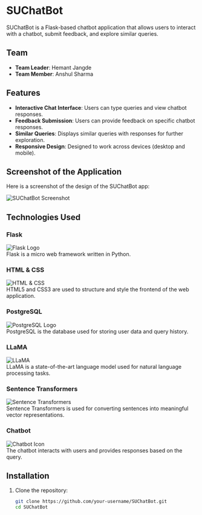# SUChatBot  

SUChatBot is a Flask-based chatbot application that allows users to interact with a chatbot, submit feedback, and explore similar queries.  

## Team  

- **Team Leader**: Hemant Jangde  
- **Team Member**: Anshul Sharma  


## Features  
- **Interactive Chat Interface**: Users can type queries and view chatbot responses.  
- **Feedback Submission**: Users can provide feedback on specific chatbot responses.  
- **Similar Queries**: Displays similar queries with responses for further exploration.  
- **Responsive Design**: Designed to work across devices (desktop and mobile).  

## Screenshot of the Application  

Here is a screenshot of the design of the SUChatBot app:

![SUChatBot Screenshot](path_to_screenshot.png)  <!-- Replace with your image file path -->

## Technologies Used

### Flask  
![Flask Logo](https://upload.wikimedia.org/wikipedia/commons/8/8d/Flask_logo.svg)  
Flask is a micro web framework written in Python.  

### HTML & CSS  
![HTML & CSS](https://upload.wikimedia.org/wikipedia/commons/thumb/6/6a/HTML5_logo.svg/1024px-HTML5_logo.svg.png)  
HTML5 and CSS3 are used to structure and style the frontend of the web application.  

### PostgreSQL  
![PostgreSQL Logo](https://seeklogo.com/images/P/postgresql-logo-EEFE90B7A6-seeklogo.com.png)  
PostgreSQL is the database used for storing user data and query history.  

### LLaMA  
![LLaMA](https://upload.wikimedia.org/wikipedia/commons/3/3e/Llama_Wikipedia.jpg)  
LLaMA is a state-of-the-art language model used for natural language processing tasks.  

### Sentence Transformers  
![Sentence Transformers](https://raw.githubusercontent.com/UKPLab/sentence-transformers/master/docs/_static/logo.png)  
Sentence Transformers is used for converting sentences into meaningful vector representations.  

### Chatbot  
![Chatbot Icon](https://upload.wikimedia.org/wikipedia/commons/e/e8/Speech_bubble_icon.svg)  
The chatbot interacts with users and provides responses based on the query.  

## Installation  

1. Clone the repository:  
   ```bash  
   git clone https://github.com/your-username/SUChatBot.git  
   cd SUChatBot  
